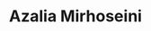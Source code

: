---
layout: page
title: Azalia Mirhoseini
description: Anthropic
img: assets/img/azalia.jpg
redirect: http://azaliamirhoseini.com
importance: 3
category: organizer
---